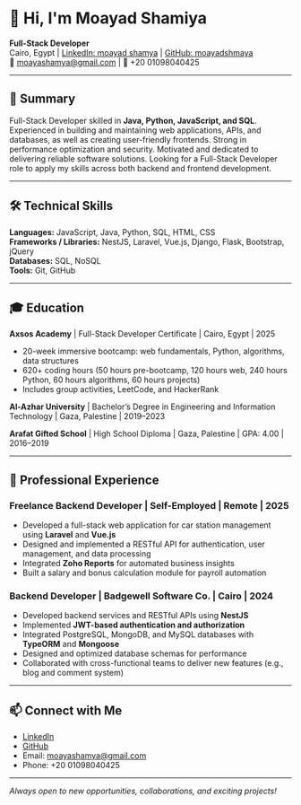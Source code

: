 # 👋 Hi, I'm Moayad Shamiya

**Full-Stack Developer**  
Cairo, Egypt | [LinkedIn: moayad shamya](https://www.linkedin.com/in/moayad-shamya-920236240/) | [GitHub: moayadshmaya](https://github.com/moayadshmaya)  
📧 moayashamya@gmail.com | 📱 +20 01098040425

---

## 📝 Summary

Full-Stack Developer skilled in **Java, Python, JavaScript, and SQL**. Experienced in building and maintaining web applications, APIs, and databases, as well as creating user-friendly frontends. Strong in performance optimization and security. Motivated and dedicated to delivering reliable software solutions. Looking for a Full-Stack Developer role to apply my skills across both backend and frontend development.

---

## 🛠 Technical Skills

**Languages:** JavaScript, Java, Python, SQL, HTML, CSS  
**Frameworks / Libraries:** NestJS, Laravel, Vue.js, Django, Flask, Bootstrap, jQuery  
**Databases:** SQL, NoSQL  
**Tools:** Git, GitHub

---

## 🎓 Education

**Axsos Academy** | Full-Stack Developer Certificate | Cairo, Egypt | 2025  
- 20-week immersive bootcamp: web fundamentals, Python, algorithms, data structures  
- 620+ coding hours (50 hours pre-bootcamp, 120 hours web, 240 hours Python, 60 hours algorithms, 60 hours projects)  
- Includes group activities, LeetCode, and HackerRank

**Al-Azhar University** | Bachelor’s Degree in Engineering and Information Technology | Gaza, Palestine | 2019–2023

**Arafat Gifted School** | High School Diploma | Gaza, Palestine | GPA: 4.00 | 2016–2019

---

## 💼 Professional Experience

### Freelance Backend Developer | Self-Employed | Remote | 2025
- Developed a full-stack web application for car station management using **Laravel** and **Vue.js**  
- Designed and implemented a RESTful API for authentication, user management, and data processing
- Integrated **Zoho Reports** for automated business insights
- Built a salary and bonus calculation module for payroll automation

### Backend Developer | Badgewell Software Co. | Cairo | 2024
- Developed backend services and RESTful APIs using **NestJS**
- Implemented **JWT-based authentication and authorization**
- Integrated PostgreSQL, MongoDB, and MySQL databases with **TypeORM** and **Mongoose**
- Designed and optimized database schemas for performance
- Collaborated with cross-functional teams to deliver new features (e.g., blog and comment system)

---

## 📫 Connect with Me

- [LinkedIn](https://www.linkedin.com/in/moayad-shamya-920236240/)
- [GitHub](https://github.com/moayadshmaya)
- Email: moayashamya@gmail.com
- Phone: +20 01098040425

---

_Always open to new opportunities, collaborations, and exciting projects!_